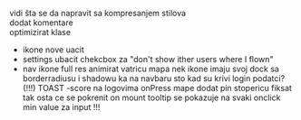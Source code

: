 vidi šta se da napravit sa kompresanjem stilova <br>
dodat komentare <br>
optimizirat klase <br>
- ikone nove uacit
- settings ubacit chekcbox za "don't show ither users where I flown"
- nav ikone full res
animirat vatricu
mapa nek ikone imaju svoj dock sa borderradiusu i shadowu ka na navbaru
sto kad su krivi login podatci? (!!!) TOAST
-score na logovima
onPress mape dodat pin
stopericu fiksat tak osta ce se pokrenit on mount
tooltip se pokazuje na svaki onclick
min value za input !!!